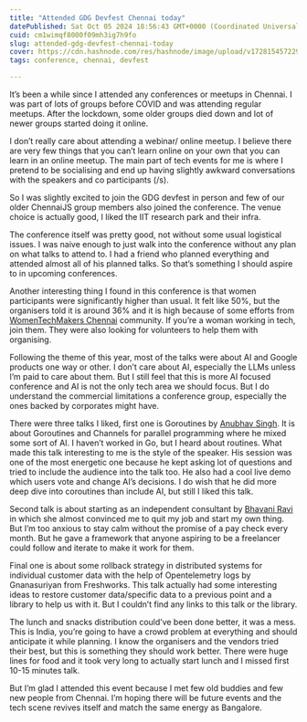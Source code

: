 ```yaml
---
title: "Attended GDG Devfest Chennai today"
datePublished: Sat Oct 05 2024 18:56:43 GMT+0000 (Coordinated Universal Time)
cuid: cm1wimqf8000f09mh3ig7h9fo
slug: attended-gdg-devfest-chennai-today
cover: https://cdn.hashnode.com/res/hashnode/image/upload/v1728154572299/79f126a6-a88d-4994-ac89-6da3b185417f.jpeg
tags: conference, chennai, devfest

---
```


It’s been a while since I attended any conferences or meetups in Chennai. I was part of lots of groups before COVID and was attending regular meetups. After the lockdown, some older groups died down and lot of newer groups started doing it online.

I don’t really care about attending a webinar/ online meetup. I believe there are very few things that you can’t learn online on your own that you can learn in an online meetup. The main part of tech events for me is where I pretend to be socialising and end up having slightly awkward conversations with the speakers and co participants (/s).

So I was slightly excited to join the GDG devfest in person and few of our older ChennaiJS group members also joined the conference. The venue choice is actually good, I liked the IIT research park and their infra.

The conference itself was pretty good, not without some usual logistical issues. I was naive enough to just walk into the conference without any plan on what talks to attend to. I had a friend who planned everything and attended almost all of his planned talks. So that’s something I should aspire to in upcoming conferences.

Another interesting thing I found in this conference is that women participants were significantly higher than usual. It felt like 50%, but the organisers told it is around 36% and it is high because of some efforts from [WomenTechMakers Chennai](https://x.com/wtmchennai) community. If you’re a woman working in tech, join them. They were also looking for volunteers to help them with organising.

Following the theme of this year, most of the talks were about AI and Google products one way or other. I don’t care about AI, especially the LLMs unless I’m paid to care about them. But I still feel that this is more AI focused conference and AI is not the only tech area we should focus. But I do understand the commercial limitations a conference group, especially the ones backed by corporates might have.

There were three talks I liked, first one is Goroutines by [Anubhav Singh](https://www.linkedin.com/in/xprilion/). It is about Goroutines and Channels for parallel programming where he mixed some sort of AI. I haven’t worked in Go, but I heard about routines. What made this talk interesting to me is the style of the speaker. His session was one of the most energetic one because he kept asking lot of questions and tried to include the audience into the talk too. He also had a cool live demo which users vote and change AI’s decisions. I do wish that he did more deep dive into coroutines than include AI, but still I liked this talk.

Second talk is about starting as an independent consultant by [Bhavani Ravi](https://www.bhavaniravi.com/) in which she almost convinced me to quit my job and start my own thing. But I’m too anxious to stay calm without the promise of a pay check every month. But he gave a framework that anyone aspiring to be a freelancer could follow and iterate to make it work for them.

Final one is about some rollback strategy in distributed systems for individual customer data with the help of Opentelemetry logs by Gnanasuriyan from Freshworks. This talk actually had some interesting ideas to restore customer data/specific data to a previous point and a library to help us with it. But I couldn’t find any links to this talk or the library.

The lunch and snacks distribution could’ve been done better, it was a mess. This is India, you’re going to have a crowd problem at everything and should anticipate it while planning. I know the organisers and the vendors tried their best, but this is something they should work better. There were huge lines for food and it took very long to actually start lunch and I missed first 10-15 minutes talk.

But I’m glad I attended this event because I met few old buddies and few new people from Chennai. I’m hoping there will be future events and the tech scene revives itself and match the same energy as Bangalore.